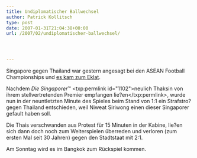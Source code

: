 ```yaml
---
title: Undiplomatischer Ballwechsel
author: Patrick Kollitsch
type: post
date: 2007-01-31T21:04:38+00:00
url: /2007/02/undiplomatischer-ballwechsel/




---
```

Singapore gegen Thailand war gestern angesagt bei den ASEAN Football Championships und [es kam zum Eklat][1].

Nachdem _Die Singaporer_&trade; <txp:permlink id="1102">neulich Thaksin von ihrem stellvertretenden Premier empfangen lie?en</txp:permlink>, wurde nun in der neuntletzten Minute des Spieles beim Stand von 1:1 ein Strafstro? gegen Thailand entschieden, weil Niweat Siriwong einen dieser Singaporer gefault haben soll.

Die Thais verschwanden aus Protest für 15 Minuten in der Kabine, lie?en sich dann doch noch zum Weiterspielen überreden und verloren (zum ersten Mal seit 30 Jahren) gegen den Stadtstaat mit 2:1. 

Am Sonntag wird es im Bangkok zum Rückspiel kommen.

 [1]: http://soccernet.espn.go.com/news/story?id=405873&cc=4716